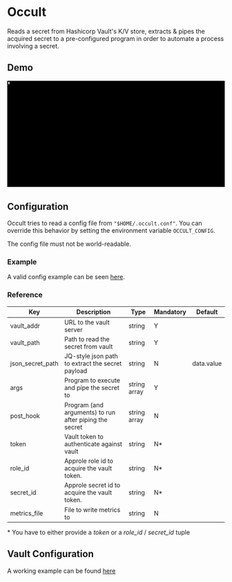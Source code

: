 # Occult
Reads a secret from Hashicorp Vault's K/V store, extracts & pipes the acquired secret to a pre-configured program in order to automate a process involving a secret.

## Demo
![demo](demo.gif)

## Configuration
Occult tries to read a config file from `"$HOME/.occult.conf"`. You can override this behavior by setting the environment variable `OCCULT_CONFIG`.

The config file must not be world-readable.

### Example
A valid config example can be seen [here](contrib/test.json).

### Reference
| Key              | Description                                                                               | Type             | Mandatory | Default    |
|------------------|-------------------------------------------------------------------------------------------|------------------|-----------|------------|
| vault_addr       | URL to the vault server                                                                   | string           | Y         |            |
| vault_path       | Path to read the secret from vault                                                        | string           | Y         |            |
| json_secret_path | JQ-style json path to extract the secret payload                                          | string           | N         | data.value |
| args             | Program to execute and pipe the secret to                                                 | string array     | Y         |            |
| post_hook        | Program (and arguments) to run after piping the secret                                    | string array     | N         |            |
| token            | Vault token to authenticate against vault                                                 | string           | N*        |            |
| role_id          | Approle role id to acquire the vault token.                                               | string           | N*        |            |
| secret_id        | Approle secret id to acquire the vault token.                                             | string           | N*        |            |
| metrics_file     | File to write metrics to                                                                  | string           | N         |            |

&ast; You have to either provide a _token_ or a _role_id_ / _secret_id_ tuple

## Vault Configuration
A working example can be found [here](https://github.com/soerenschneider/tf-vault)
